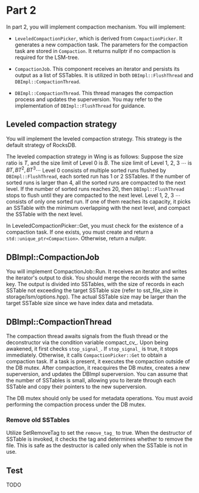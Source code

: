 # Part 2

In part 2, you will implement compaction mechanism. You will implement: 

* `LeveledCompactionPicker`, which is derived from `CompactionPicker`. It generates a new compaction task. The parameters for the compaction task are stored in `Compaction`. It returns nullptr if no compaction is required for the LSM-tree.

* `CompactionJob`. This component receives an iterator and persists its output as a list of SSTables. It is utilized in both `DBImpl::FlushThread` and `DBImpl::CompactionThread`.

* `DBImpl::CompactionThread`. This thread manages the compaction process and updates the superversion. You may refer to the implementation of `DBImpl::FlushThread` for guidance.

## Leveled compaction strategy

You will implement the leveled compaction strategy. This strategy is the default strategy of RocksDB.

The leveled compaction strategy in Wing is as follows: Suppose the size ratio is $T$, and the size limit of Level 0 is $B$. The size limit of Level 1, 2, 3 $\cdots$ is $BT,BT^2,BT^3\cdots$ Level 0 consists of multiple sorted runs flushed by `DBImpl::FlushThread`, each sorted run has 1 or 2 SSTables. If the number of sorted runs is larger than 4, all the sorted runs are compacted to the next level. If the number of sorted runs reaches 20, then `DBImpl::FlushThread` stops to flush until they are compacted to the next level. Level 1, 2, 3 $\cdots$ consists of only one sorted run. If one of them reaches its capacity, it picks an SSTable with the minimum overlapping with the next level, and compact the SSTable with the next level.

In LeveledCompactionPicker::Get, you must check for the existence of a compaction task. If one exists, you must create and return a `std::unique_ptr<Compaction>`. Otherwise, return a nullptr.

## DBImpl::CompactionJob

You will implement CompactionJob::Run. It receives an iterator and writes the iterator's output to disk. You should merge the records with the same key. The output is divided into SSTables, with the size of records in each SSTable not exceeding the target SSTable size (refer to sst_file_size in storage/lsm/options.hpp). The actual SSTable size may be larger than the target SSTable size since we have index data and metadata. 

## DBImpl::CompactionThread

The compaction thread awaits signals from the flush thread or the deconstructor via the condition variable compact_cv_. Upon being awakened, it first checks `stop_signal_`. If `stop_signal_` is true, it stops immediately. Otherwise, it calls `CompactionPicker::Get` to obtain a compaction task. If a task is present, it executes the compaction outside of the DB mutex. After compaction, it reacquires the DB mutex, creates a new superversion, and updates the DBImpl superversion. You can assume that the number of SSTables is small, allowing you to iterate through each SSTable and copy their pointers to the new superversion.

The DB mutex should only be used for metadata operations. You must avoid performing the compaction process under the DB mutex.

### Remove old SSTables

Utilize SetRemoveTag to set the `remove_tag_` to true. When the destructor of SSTable is invoked, it checks the tag and determines whether to remove the file. This is safe as the destructor is called only when the SSTable is not in use.

## Test

TODO